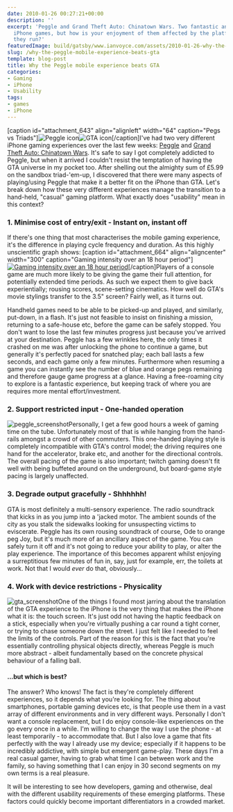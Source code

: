 ```yaml
---
date: 2010-01-26 00:27:21+00:00
description: ''
excerpt: 'Peggle and Grand Theft Auto: Chinatown Wars. Two fantastic and very different
  iPhone games, but how is your enjoyment of them affected by the platform on which
  they run?'
featuredImage: build/gatsby/www.ianvoyce.com/assets/2010-01-26-why-the-peggle-mobile-experience-beats-gta_peggle_icon.png
slug: /why-the-peggle-mobile-experience-beats-gta
template: blog-post
title: Why the Peggle mobile experience beats GTA
categories:
- Gaming
- iPhone
- Usability
tags:
- games
- iPhone
---
```


[caption id="attachment_643" align="alignleft"  width="64" caption="Pegs vs Triads"]![Peggle icon](build/gatsby/www.ianvoyce.com/assets/2010-01-26-why-the-peggle-mobile-experience-beats-gta_peggle_icon.png)![GTA icon](build/gatsby/www.ianvoyce.com/assets/2010-01-26-why-the-peggle-mobile-experience-beats-gta_gta_icon.png)[/caption]I've had two very different iPhone gaming experiences over the last few weeks: [Peggle](http://itunes.apple.com/gb/app/peggle/id314303518?mt=8) and [Grand Theft Auto: Chinatown Wars](http://itunes.apple.com/gb/app/grand-theft-auto-chinatown-wars/id344186162?mt=8). It's safe to say I got completely addicted to Peggle, but when it arrived I couldn't resist the temptation of having the GTA universe in my pocket too. After shelling out the almighty sum of £5.99 on the sandbox triad-'em-up, I discovered that there were many aspects of playing/using Peggle that make it a better fit on the iPhone than GTA. Let's break down how these very different experiences manage the transition to a hand-held, "casual" gaming platform. What exactly does "usability" mean in this context? 
<!-- more -->


### 1. Minimise cost of entry/exit - Instant on, instant off


If there's one thing that most characterises the mobile gaming experience, it's the difference in playing cycle frequency and duration. As this highly unscientific graph shows:
[caption id="attachment_664" align="aligncenter" width="300" caption="Gaming intensity over an 18 hour period"][![Gaming intensity over an 18 hour period](build/gatsby/www.ianvoyce.com/assets/2010-01-26-why-the-peggle-mobile-experience-beats-gta_gaming_graph1-300x149.png)](http://www.ianvoyce.com/wp-content/uploads/2010/01/gaming_graph1.png)[/caption]Players of a console game are much more likely to be giving the game their full attention, for potentially extended time periods. As such we expect them to give back experientially; rousing scores, scene-setting cinematics. How well do GTA's movie stylings transfer to the 3.5" screen? Fairly well, as it turns out.

Handheld games need to be able to be picked-up and played, and similarly, put-down, in a flash. It's just not feasible to insist on finishing a mission, returning to a safe-house etc, before the game can be safely stopped. You don't want to lose the last few minutes progress just because you've arrived at your destination. Peggle has a few wrinkles here, the only times it crashed on me was after unlocking the phone to continue a game, but generally it's perfectly paced for snatched play; each ball lasts a few seconds, and each game only a few minutes. Furthermore when resuming a game you can instantly see the number of blue and orange pegs remaining and therefore gauge game progress at a glance. Having a free-roaming city to explore is a fantastic experience, but keeping track of where you are requires more mental effort/investment.


### 2. Support restricted input - One-handed operation

![peggle_screenshot](build/gatsby/www.ianvoyce.com/assets/2010-01-26-why-the-peggle-mobile-experience-beats-gta_peggle_screenshot-300x200.png)Personally, I get a few good hours a week of gaming time on the tube. Unfortunately most of that is while hanging from the hand-rails amongst a crowd of other commuters. This one-handed playing style is completely incompatible with GTA's control model; the driving requires one hand for the accelerator, brake etc, and another for the directional controls. The overall pacing of the game is also important; twitch gaming doesn't fit well with being buffeted around on the underground, but board-game style pacing is largely unaffected.  


### 3. Degrade output gracefully - Shhhhhh!


GTA is most definitely a multi-sensory experience. The radio soundtrack that kicks in as you jump into a 'jacked motor. The ambient sounds of the city as you stalk the sidewalks looking for unsuspecting victims to eviscerate. Peggle has its own rousing soundtrack of course, Ode to orange peg Joy, but it's much more of an ancillary aspect of the game. You can safely turn it off and it's not going to reduce your ability to play, or alter the play experience. The importance of this becomes apparent whilst enjoying a surreptitious few minutes of fun in, say, just for example, err, the toilets at work. Not that I would _ever_ do that, obviously... 


### 4. Work with device restrictions - Physicality

![gta_screenshot](http://www.ianvoyce.com/wp-content/uploads/2010/01/gta_screenshot-300x200.png)One of the things I found most jarring about the translation of the GTA experience to the iPhone is the very thing that makes the iPhone what it is: the touch screen. It's just odd not having the haptic feedback on a stick, especially when you're virtually pushing a car round a tight corner, or trying to chase someone down the street. I just felt like I needed to feel the limits of the controls. Part of the reason for this is the fact that you're essentially controlling physical objects directly, whereas Peggle is much more abstract - albeit fundamentally based on the concrete physical behaviour of a falling ball. 


#### ...but which is best?


The answer? Who knows! The fact is they're completely different experiences, so it depends what you're looking for. The thing about smartphones, portable gaming devices etc, is that people use them in a vast array of different environments and in very different ways. Personally I don't want a console replacement, but I do enjoy console-like experiences on the go every once in a while. I'm willing to change the way I use the phone - at least temporarily - to accommodate that. But I also love a game that fits perfectly with the way I already use my device; especially if it happens to be incredibly addictive, with simple but emergent game-play. These days I'm a real casual gamer, having to grab what time I can between work and the family, so having something that I can enjoy in 30 second segments on my own terms is a real pleasure. 

It will be interesting to see how developers, gaming and otherwise, deal with the different usability requirements of these emerging platforms. These factors could quickly become important differentiators in a crowded market.

